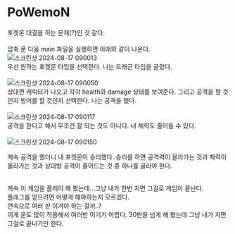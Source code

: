 PoWemoN
=======
포켓몬 대결을 하는 문제(?)인 것 같다.<br/><br/>
압축 푼 다음 main 파일을 실행하면 아래와 같이 나온다. <br/>
![스크린샷 2024-08-17 090013](https://github.com/user-attachments/assets/0b551b76-f9e0-4180-ac0d-755354376ca0) <br/>
우선 원하는 포켓몬 타입을 선택한다. 나는 드래곤 타입을 골랐다.<br/><br/>
![스크린샷 2024-08-17 090050](https://github.com/user-attachments/assets/646d43fe-87a6-46a8-9e8f-ea920aba041b) <br/>
상대편 캐릭터가 나오고 각각 health와 damage 상태를 보여준다. 그리고 공격을 할 것인지 방어를 할 것인지 선택한다. 나는 공격을 했다. <br/><br/>
![스크린샷 2024-08-17 090117](https://github.com/user-attachments/assets/3d14b73a-f1e3-4d21-8392-6b298d74a081) <br/>
공격을 한다고 해서 무조건 잘 되는 것도 아니다. 내 체력도 줄어들 수 있다. <br/><br/>
![스크린샷 2024-08-17 090150](https://github.com/user-attachments/assets/af990db9-2ff1-476f-b225-d3522195d167) <br/>

계속 공격을 했더니 내 포켓몬이 승리했다. 승리를 하면 공격력이 올라가는 것과 체력이 올라가는 것과 상대방 공격이 줄어드는 것 중 하나를 골라야 한다. <br/><br/>

계속 이 게임을 플레이 해 봤는데...그냥 내가 한번 지면 그걸로 게임이 끝난다.<br/>
플래그를 얻으려면 어떻게 해야하는지 모르겠다.<br/>
연속으로 여러 판 이겨야 하는 걸까..? <br/>
이게 운도 많이 작용해서 여러번 이기기 어렵다. 30판을 넘게 해 봤는데 그냥 내가 지면 그걸로 끝나기만 한다. <br/>





